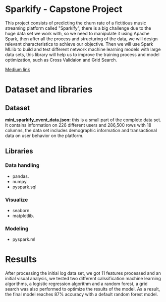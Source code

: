 # Sparkify - Capstone Project

This project consists of predicting the churn rate of a fictitious music streaming platform called "Sparkify", there is a big challenge due to the huge data set we work with, so we need to manipulate it using Apache Spark, then after all the process and structuring of the data, we will design relevant characteristics to achieve our objective. Then we will use Spark MLlib to build and test different network machine learning models with large data sets, this library will help us to improve the training process and model optimization, such as Cross Validaion and Grid Search.

<a href='https://danielrrb30.medium.com/predicting-churn-for-a-streaming-music-platform-f6c9bd1130f2'>Medium link</a>

# Dataset and libraries

## Dataset

<b>mini_sparkify_event_data.json:</b> this is a small part of the complete data set. It contains information on 226 different users and 286,500 rows with 18 columns, the data set includes demographic information and transactional data on user behavior on the platform.

## Libraries
### Data handling
<ul>
<li>pandas.</li>
<li>numpy.</li>
<li>pyspark.sql</li>
</ul>

### Visualize

<ul>
<li>seaborn.</li>
<li>matplotlib.</li>
</ul>

### Modeling

<ul>
<li>pyspark.ml</li>
</ul>

# Results

After processing the initial log data set, we got 11 features processed and an initial visual analysis, we tested two different calssification machine learning algorithms, a logistic regression algorithm and a random forest, a grid search was also performed to optimize the results of the model. As a result, the final model reaches 87% accuracy with a default random forest model.
